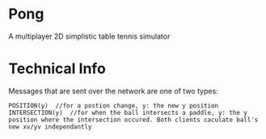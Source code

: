 Pong
====
A multiplayer 2D simplistic table tennis simulator

Technical Info
====
Messages that are sent over the network are one of two types:

    POSITION(y)  //for a postion change, y: the new y position
    INTERSECTION(y)  //for when the ball intersects a paddle, y: the y position where the intersection occured. Both clients caculate ball's new xv/yv independantly
